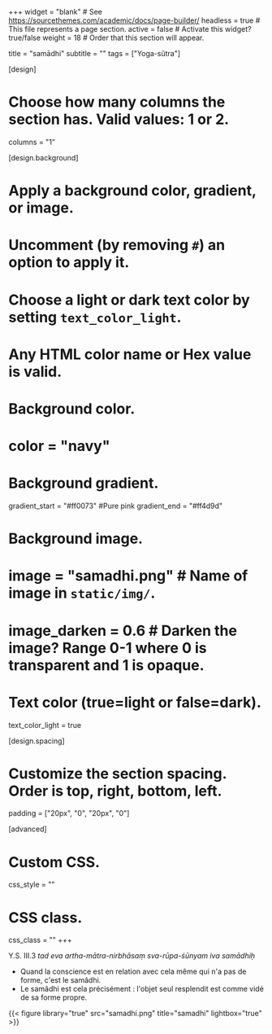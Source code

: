 +++
widget = "blank"  # See https://sourcethemes.com/academic/docs/page-builder/
headless = true  # This file represents a page section.
active = false  # Activate this widget? true/false
weight = 18  # Order that this section will appear.

title = "samādhi"
subtitle = ""
tags = ["Yoga-sûtra"]

[design]
  # Choose how many columns the section has. Valid values: 1 or 2.
  columns = "1"

[design.background]
  # Apply a background color, gradient, or image.
  #   Uncomment (by removing `#`) an option to apply it.
  #   Choose a light or dark text color by setting `text_color_light`.
  #   Any HTML color name or Hex value is valid.

  # Background color.
  # color = "navy"

  # Background gradient.
   gradient_start = "#ff0073" #Pure pink
   gradient_end = "#ff4d9d"

  # Background image.
  # image = "samadhi.png"  # Name of image in `static/img/`.
  # image_darken = 0.6  # Darken the image? Range 0-1 where 0 is transparent and 1 is opaque.

  # Text color (true=light or false=dark).
  text_color_light = true

[design.spacing]
  # Customize the section spacing. Order is top, right, bottom, left.
  padding = ["20px", "0", "20px", "0"]

[advanced]
 # Custom CSS.
 css_style = ""

 # CSS class.
 css_class = ""
+++

Y.S. III.3 *tad eva artha-mātra-nirbhāsaṃ sva-rūpa-śūnyam iva samādhiḥ*

* Quand la conscience est en relation avec cela même qui n'a pas de forme, c'est le samâdhi.
* Le samâdhi est cela précisément : l'objet seul resplendit est comme vidé de sa forme propre.

{{< figure library="true" src="samadhi.png" title="samadhi" lightbox="true" >}}
